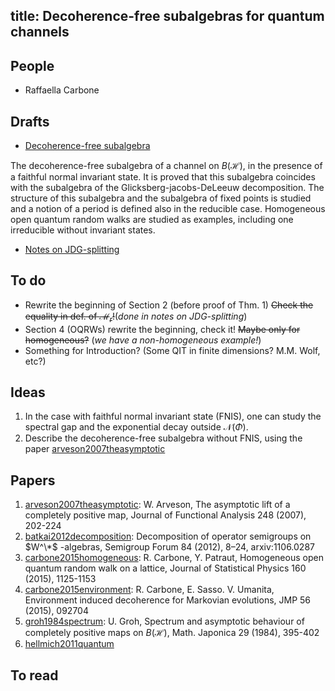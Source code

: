 title: Decoherence-free subalgebras for quantum channels
---
## People

* Raffaella Carbone


## Drafts

* [Decoherence-free subalgebra](decoherence/main_file.pdf)

The decoherence-free subalgebra of a channel on $B(\mathcal H)$, in the presence of a faithful normal  invariant state. It is proved that this subalgebra coincides with the subalgebra of the Glicksberg-jacobs-DeLeeuw decomposition. The structure of this subalgebra and the subalgebra of fixed points is studied and a notion of a period is defined also in the reducible case. Homogeneous open quantum random walks are studied as examples, including one irreducible without invariant states.

* [Notes on JDG-splitting](decoherence/jdg.pdf)

## To do

* Rewrite the beginning of Section 2 (before proof of Thm. 1) <del>Check the equality in def. of $\mathcal M_r$!</del>(*done in notes on JDG-splitting*)
* Section 4 (OQRWs) rewrite the beginning, check it! <del>Maybe only for homogeneous?</del> (*we have a non-homogeneous example!*) 
* Something for Introduction? (Some QIT in finite dimensions? M.M. Wolf, etc?)

## Ideas

1. In the case with faithful normal  invariant state (FNIS), one can study the spectral gap and the exponential decay outside 
$\mathcal N(\Phi)$.
1. Describe the decoherence-free subalgebra without FNIS, using the paper [arveson2007theasymptotic](/static/other/arveson2007theasymptotic.pdf)
 
## Papers

1. [arveson2007theasymptotic](/static/other/arveson2007theasymptotic.pdf): W. Arveson, The asymptotic lift of a completely positive map, Journal of Functional Analysis 248 (2007), 202-224
1. [batkai2012decomposition](/static/other/batkai2012decomposition.pdf): Decomposition of operator semigroups on $W^\*$ -algebras, Semigroup Forum 84 (2012),  8–24, arxiv:1106.0287 
1. [carbone2015homogeneous](/static/other/carbone2015homogeneous.pdf): R. Carbone, Y. Patraut, Homogeneous open quantum random walk on a lattice, Journal of Statistical Physics 160 (2015), 1125-1153
1. [carbone2015environment](/static/other/carbone2015environment.pdf): R. Carbone, E. Sasso. V. Umanita, Environment induced decoherence for Markovian evolutions, JMP 56 (2015), 092704
1. [groh1984spectrum](/static/other/groh1984spectrum.pdf): U. Groh, Spectrum and asymptotic behaviour of completely positive maps on $B(\mathcal H)$, Math. Japonica 29 (1984), 395-402
1. [hellmich2011quantum](/static/other/hellmich2011quantum.pdf)

## To read